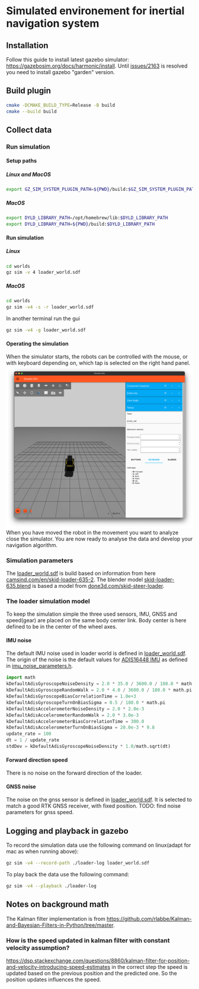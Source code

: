 # Simulated environement for inertial navigation system

## Installation
Follow this guide to install latest gazebo simulator: https://gazebosim.org/docs/harmonic/install.
Until [issues/2163](https://github.com/gazebosim/gz-sim/issues/2163) is resolved you need to install gazebo "garden" version. 
## Build plugin

```bash
cmake -DCMAKE_BUILD_TYPE=Release -B build
cmake --build build
```
## Collect data

### Run simulation

#### Setup paths
##### Linux and MacOS
```bash
export GZ_SIM_SYSTEM_PLUGIN_PATH=${PWD}/build:$GZ_SIM_SYSTEM_PLUGIN_PATH
```
##### MacOS
```bash
export DYLD_LIBRARY_PATH=/opt/homebrew/lib:$DYLD_LIBRARY_PATH
export DYLD_LIBRARY_PATH=${PWD}/build:$DYLD_LIBRARY_PATH
```
#### Run simulation

##### Linux
```bash
cd worlds
gz sim -v 4 loader_world.sdf
```
##### MacOS
```bash
cd worlds
gz sim -v4 -s -r loader_world.sdf
```
In another terminal run the gui
```bash
gz sim -v4 -g loader_world.sdf
```
#### Operating the simulation
When the simulator starts, the robots can be controlled with the mouse, or with keyboard depending on, which tap is selected on the right hand panel.
![gz-sim-robot-control.png](resources%2Fgz-sim-robot-control.png)
When you have moved the robot in the movement you want to analyze close the simulator.
You are now ready to analyse the data and develop your navigation algorithm.
### Simulation parameters
The [loader_world.sdf](worlds/skid-loader-635/skid-loader-635.sdf) is build based on information from here [camsind.com/en/skid-loader-635-2](https://www.camsind.com/en/skid-loader-635-2/).
The blender model [skid-loader-635.blend](worlds/skid-loader-635/skid-loader-635.blend) is based a model from [done3d.com/skid-steer-loader](https://done3d.com/skid-steer-loader/).
### The loader simulation model
To keep the simulation simple the three used sensors, IMU, GNSS and speed(gear) are placed on the same body center link.
Body center is here defined to be in the center of the wheel axes.
#### IMU noise
The default IMU noise used in loader world is defined in [loader_world.sdf](worlds/skid-loader-635/skid-loader-635.sdf).
The origin of the noise is the default values for [ADIS16448 IMU](https://www.analog.com/en/products/adis16448.html) as defined in [imu_noise_parameters.h](https://github.com/PX4/PX4-SITL_gazebo-classic/blob/main/include/gazebo_imu_plugin.h).
```python
import math
kDefaultAdisGyroscopeNoiseDensity = 2.0 * 35.0 / 3600.0 / 180.0 * math.pi
kDefaultAdisGyroscopeRandomWalk = 2.0 * 4.0 / 3600.0 / 180.0 * math.pi
kDefaultAdisGyroscopeBiasCorrelationTime = 1.0e+3
kDefaultAdisGyroscopeTurnOnBiasSigma = 0.5 / 180.0 * math.pi
kDefaultAdisAccelerometerNoiseDensity = 2.0 * 2.0e-3
kDefaultAdisAccelerometerRandomWalk = 2.0 * 3.0e-3
kDefaultAdisAccelerometerBiasCorrelationTime = 300.0
kDefaultAdisAccelerometerTurnOnBiasSigma = 20.0e-3 * 9.8
update_rate = 100
dt = 1 / update_rate
stdDev = kDefaultAdisGyroscopeNoiseDensity * 1.0/math.sqrt(dt)
```
#### Forward direction speed
There is no noise on the forward direction of the loader.
#### GNSS noise
The noise on the gnss sensor is defined in [loader_world.sdf](worlds/skid-loader-635/skid-loader-635.sdf).
It is selected to match a good RTK GNSS receiver, with fixed position.
TODO: find noise parameters for gnss speed.

## Logging and playback in gazebo
To record the simulation data use the following command on linux(adapt for mac as when running above):
```bash
gz sim -v4 --record-path ./loader-log loader_world.sdf
```
To play back the data use the following command:
```bash
gz sim -v4 --playback ./loader-log
```
## Notes on background math
The Kalman filter implementation is from https://github.com/rlabbe/Kalman-and-Bayesian-Filters-in-Python/tree/master.
### How is the speed updated in kalman filter with constant velocity assumption?
https://dsp.stackexchange.com/questions/8860/kalman-filter-for-position-and-velocity-introducing-speed-estimates
in the correct step the speed is updated based on the previous position and the predicted one.
So the position updates influences the speed.
